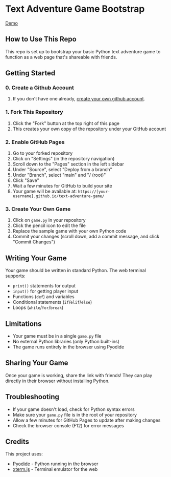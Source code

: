 # Text Adventure Game Bootstrap

[Demo](https://x.github.io/text-adventure-game/)

## How to Use This Repo
This repo is set up to bootstrap your basic Python text adventure game to function as a web page that's shareable with friends.

## Getting Started

### 0. Create a Github Account
1. If you don't have one already, [create your own github account](https://github.com/signup).

### 1. Fork This Repository
1. Click the "Fork" button at the top right of this page
2. This creates your own copy of the repository under your GitHub account

### 2. Enable GitHub Pages
1. Go to your forked repository
2. Click on "Settings" (in the repository navigation)
3. Scroll down to the "Pages" section in the left sidebar
4. Under "Source", select "Deploy from a branch"
5. Under "Branch", select "main" and "/ (root)"
6. Click "Save"
7. Wait a few minutes for GitHub to build your site
8. Your game will be available at: `https://[your-username].github.io/text-adventure-game/`

### 3. Create Your Own Game
1. Click on `game.py` in your repository
2. Click the pencil icon to edit the file
3. Replace the sample game with your own Python code
4. Commit your changes (scroll down, add a commit message, and click "Commit Changes")

## Writing Your Game
Your game should be written in standard Python. The web terminal supports:
- `print()` statements for output
- `input()` for getting player input
- Functions (`def`) and variables
- Conditional statements (`if`/`elif`/`else`)
- Loops (`while`/`for`/`break`)

## Limitations
- Your game must be in a single `game.py` file
- No external Python libraries (only Python built-ins)
- The game runs entirely in the browser using Pyodide

## Sharing Your Game
Once your game is working, share the link with friends! They can play directly in their browser without installing Python.

## Troubleshooting
- If your game doesn't load, check for Python syntax errors
- Make sure your `game.py` file is in the root of your repository
- Allow a few minutes for GitHub Pages to update after making changes
- Check the browser console (F12) for error messages

## Credits
This project uses:
- [Pyodide](https://pyodide.org/) - Python running in the browser
- [xterm.js](https://xtermjs.org/) - Terminal emulator for the web
